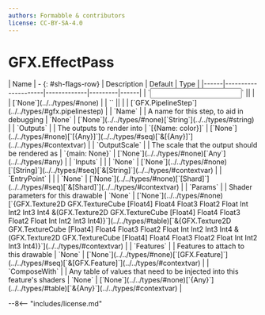```yaml
---
authors: Formabble & contributors
license: CC-BY-SA-4.0
---
```



# GFX.EffectPass

<div class="sh-parameters" markdown="1">
| Name | - {: #sh-flags-row} | Description | Default | Type |
|------|---------------------|-------------|---------|------|
| `<input>` || | | [`None`](../../types/#none) |
| `<output>` || | | [`GFX.PipelineStep`](../../types/#gfx.pipelinestep) |
| `Name` |  | A name for this step, to aid in debugging | `None` | [`None`](../../types/#none)[`String`](../../types/#string) |
| `Outputs` |  | The outputs to render into | `[{Name: color}]` | [`None`](../../types/#none)[`[{Any}]`](../../types/#seq)[`&[{Any}]`](../../types/#contextvar) |
| `OutputScale` |  | The scale that the output should be rendered as | `{main: None}` | [`None`](../../types/#none)[`Any`](../../types/#any) |
| `Inputs` |  |  | `None` | [`None`](../../types/#none)[`[String]`](../../types/#seq)[`&[String]`](../../types/#contextvar) |
| `EntryPoint` |  |  | `None` | [`None`](../../types/#none)[`[Shard]`](../../types/#seq)[`&[Shard]`](../../types/#contextvar) |
| `Params` |  | Shader parameters for this drawable | `None` | [`None`](../../types/#none)[`{GFX.Texture2D GFX.TextureCube [Float4] Float4 Float3 Float2 Float Int Int2 Int3 Int4 &(GFX.Texture2D GFX.TextureCube [Float4] Float4 Float3 Float2 Float Int Int2 Int3 Int4)}`](../../types/#table)[`&{GFX.Texture2D GFX.TextureCube [Float4] Float4 Float3 Float2 Float Int Int2 Int3 Int4 &(GFX.Texture2D GFX.TextureCube [Float4] Float4 Float3 Float2 Float Int Int2 Int3 Int4)}`](../../types/#contextvar) |
| `Features` |  | Features to attach to this drawable | `None` | [`None`](../../types/#none)[`[GFX.Feature]`](../../types/#seq)[`&[GFX.Feature]`](../../types/#contextvar) |
| `ComposeWith` |  | Any table of values that need to be injected into this feature's shaders | `None` | [`None`](../../types/#none)[`{Any}`](../../types/#table)[`&{Any}`](../../types/#contextvar) |

</div>



--8<-- "includes/license.md"

